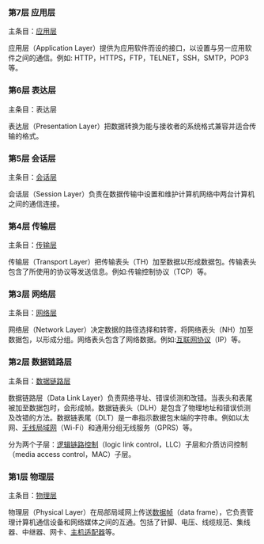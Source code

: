 ### 第7层 应用层

主条目：[应用层](https://baike.baidu.com/item/应用层)

应用层（Application Layer）提供为应用软件而设的接口，以设置与另一应用软件之间的通信。例如: HTTP，HTTPS，FTP，TELNET，SSH，SMTP，POP3等。

### 第6层 表达层

主条目：表达层

表达层（Presentation Layer）把数据转换为能与接收者的系统格式兼容并适合传输的格式。

### 第5层 会话层

主条目：[会话层](https://baike.baidu.com/item/会话层)

会话层（Session Layer）负责在数据传输中设置和维护计算机网络中两台计算机之间的通信连接。

### 第4层 传输层

主条目：[传输层](https://baike.baidu.com/item/传输层)

传输层（Transport Layer）把传输表头（TH）加至数据以形成数据包。传输表头包含了所使用的协议等发送信息。例如:传输控制协议（TCP）等。

### 第3层 网络层

主条目：[网络层](https://baike.baidu.com/item/网络层)

网络层（Network Layer）决定数据的路径选择和转寄，将网络表头（NH）加至数据包，以形成分组。网络表头包含了网络数据。例如:[互联网协议](https://baike.baidu.com/item/互联网协议/6492810)（IP）等。

### 第2层 数据链路层

主条目：[数据链路层](https://baike.baidu.com/item/数据链路层)

数据链路层（Data Link Layer）负责网络寻址、错误侦测和改错。当表头和表尾被加至数据包时，会形成帧。数据链表头（DLH）是包含了物理地址和错误侦测及改错的方法。数据链表尾（DLT）是一串指示数据包末端的字符串。例如以太网、[无线局域网](https://baike.baidu.com/item/无线局域网/176200)（Wi-Fi）和通用分组无线服务（GPRS）等。

分为两个子层：[逻辑链路控制](https://baike.baidu.com/item/逻辑链路控制/3530198)（logic link control，LLC）子层和介质访问控制（media access control，MAC）子层。

### 第1层 物理层

主条目：[物理层](https://baike.baidu.com/item/物理层)

物理层（Physical Layer）在局部局域网上传送[数据帧](https://baike.baidu.com/item/数据帧)（data frame），它负责管理计算机通信设备和网络媒体之间的互通。包括了针脚、电压、线缆规范、集线器、中继器、网卡、[主机适配器](https://baike.baidu.com/item/主机适配器/7362473)等。